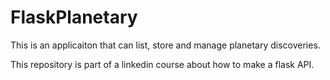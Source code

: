 # FlaskPlanetary
This is an applicaiton that can list, store and manage planetary discoveries.

This repository is part of a linkedin course about how to make a flask API.
